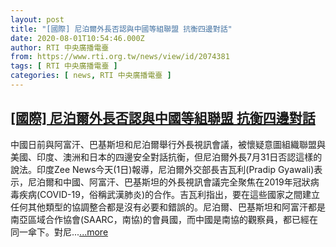 ```yaml
---
layout: post
title: "[國際] 尼泊爾外長否認與中國等組聯盟 抗衡四邊對話"
date: 2020-08-01T10:54:46.000Z
author: RTI 中央廣播電臺
from: https://www.rti.org.tw/news/view/id/2074381
tags: [ RTI 中央廣播電臺 ]
categories: [ news, RTI 中央廣播電臺 ]
---
```

<!--1596279286000-->
[[國際] 尼泊爾外長否認與中國等組聯盟 抗衡四邊對話](https://www.rti.org.tw/news/view/id/2074381)
------

<div>
中國日前與阿富汗、巴基斯坦和尼泊爾舉行外長視訊會議，被懷疑意圖組織聯盟與美國、印度、澳洲和日本的四邊安全對話抗衡，但尼泊爾外長7月31日否認這樣的說法。印度Zee News今天(1日)報導，尼泊爾外交部長吉瓦利(Pradip Gyawali)表示，尼泊爾和中國、阿富汗、巴基斯坦的外長視訊會議完全聚焦在2019年冠狀病毒疾病(COVID-19，俗稱武漢肺炎)的合作。吉瓦利指出，要在這些國家之間建立任何其他類型的協調整合都是沒有必要和錯誤的。尼泊爾、巴基斯坦和阿富汗都是南亞區域合作協會(SAARC，南協)的會員國，而中國是南協的觀察員，都已經在同一傘下。對尼...<a target="_blank" href="https://www.rti.org.tw/news/view/id/2074381">...more</a>
</div>
